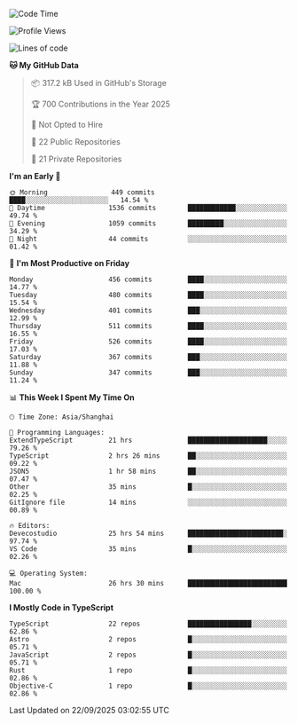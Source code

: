 <!--START_SECTION:waka-->
![Code Time](http://img.shields.io/badge/Code%20Time-4%2C127%20hrs%2058%20mins-blue)

![Profile Views](http://img.shields.io/badge/Profile%20Views-0-blue)

![Lines of code](https://img.shields.io/badge/From%20Hello%20World%20I%27ve%20Written-3.5%20million%20lines%20of%20code-blue)

**🐱 My GitHub Data** 

> 📦 317.2 kB Used in GitHub's Storage 
 > 
> 🏆 700 Contributions in the Year 2025
 > 
> 🚫 Not Opted to Hire
 > 
> 📜 22 Public Repositories 
 > 
> 🔑 21 Private Repositories 
 > 
**I'm an Early 🐤** 

```text
🌞 Morning                449 commits         ████░░░░░░░░░░░░░░░░░░░░░   14.54 % 
🌆 Daytime                1536 commits        ████████████░░░░░░░░░░░░░   49.74 % 
🌃 Evening                1059 commits        █████████░░░░░░░░░░░░░░░░   34.29 % 
🌙 Night                  44 commits          ░░░░░░░░░░░░░░░░░░░░░░░░░   01.42 % 
```
📅 **I'm Most Productive on Friday** 

```text
Monday                   456 commits         ████░░░░░░░░░░░░░░░░░░░░░   14.77 % 
Tuesday                  480 commits         ████░░░░░░░░░░░░░░░░░░░░░   15.54 % 
Wednesday                401 commits         ███░░░░░░░░░░░░░░░░░░░░░░   12.99 % 
Thursday                 511 commits         ████░░░░░░░░░░░░░░░░░░░░░   16.55 % 
Friday                   526 commits         ████░░░░░░░░░░░░░░░░░░░░░   17.03 % 
Saturday                 367 commits         ███░░░░░░░░░░░░░░░░░░░░░░   11.88 % 
Sunday                   347 commits         ███░░░░░░░░░░░░░░░░░░░░░░   11.24 % 
```


📊 **This Week I Spent My Time On** 

```text
🕑︎ Time Zone: Asia/Shanghai

💬 Programming Languages: 
ExtendTypeScript         21 hrs              ████████████████████░░░░░   79.26 % 
TypeScript               2 hrs 26 mins       ██░░░░░░░░░░░░░░░░░░░░░░░   09.22 % 
JSON5                    1 hr 58 mins        ██░░░░░░░░░░░░░░░░░░░░░░░   07.47 % 
Other                    35 mins             █░░░░░░░░░░░░░░░░░░░░░░░░   02.25 % 
GitIgnore file           14 mins             ░░░░░░░░░░░░░░░░░░░░░░░░░   00.89 % 

🔥 Editors: 
Devecostudio             25 hrs 54 mins      ████████████████████████░   97.74 % 
VS Code                  35 mins             █░░░░░░░░░░░░░░░░░░░░░░░░   02.26 % 

💻 Operating System: 
Mac                      26 hrs 30 mins      █████████████████████████   100.00 % 
```

**I Mostly Code in TypeScript** 

```text
TypeScript               22 repos            ████████████████░░░░░░░░░   62.86 % 
Astro                    2 repos             █░░░░░░░░░░░░░░░░░░░░░░░░   05.71 % 
JavaScript               2 repos             █░░░░░░░░░░░░░░░░░░░░░░░░   05.71 % 
Rust                     1 repo              █░░░░░░░░░░░░░░░░░░░░░░░░   02.86 % 
Objective-C              1 repo              █░░░░░░░░░░░░░░░░░░░░░░░░   02.86 % 
```




 Last Updated on 22/09/2025 03:02:55 UTC
<!--END_SECTION:waka-->